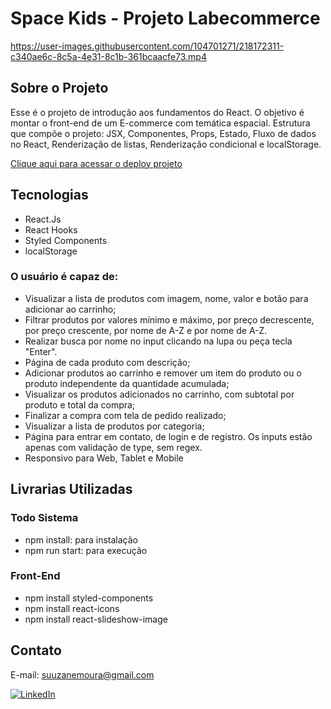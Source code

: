 # Space Kids - Projeto Labecommerce

https://user-images.githubusercontent.com/104701271/218172311-c340ae6c-8c5a-4e31-8c1b-361bcaacfe73.mp4

## Sobre o Projeto

Esse é o projeto de introdução aos fundamentos do React. O objetivo é montar o front-end de um E-commerce com temática espacial. Estrutura que compõe o projeto: JSX, Componentes, Props, Estado, Fluxo de dados no React, Renderização de listas, Renderização condicional e localStorage.

[Clique aqui para acessar o deploy projeto](https://spacekids.vercel.app/)

## Tecnologias

- React.Js
- React Hooks
- Styled Components
- localStorage

### O usuário é capaz de:

- Visualizar a lista de produtos com imagem, nome, valor e botão para adicionar ao carrinho;
- Filtrar produtos por valores mínimo e máximo, por preço decrescente, por preço crescente, por nome de A-Z e por nome de A-Z.
- Realizar busca por nome no input clicando na lupa ou peça tecla "Enter".
- Página de cada produto com descrição;
- Adicionar produtos ao carrinho e remover um item do produto ou o produto independente da quantidade acumulada;
- Visualizar os produtos adicionados no carrinho, com subtotal por produto e total da compra;
- Finalizar a compra com tela de pedido realizado;
- Visualizar a lista de produtos por categoria;
- Página para entrar em contato, de login e de registro. Os inputs estão apenas com validação de type, sem regex.
- Responsivo para Web, Tablet e Mobile

## Livrarias Utilizadas

### Todo Sistema

- npm install: para instalação
- npm run start: para execução

### Front-End

- npm install styled-components
- npm install react-icons
- npm install react-slideshow-image

## Contato

E-mail: suuzanemoura@gmail.com

[![LinkedIn](https://img.shields.io/badge/LinkedIn-0077B5?style=for-the-badge&logo=linkedin&logoColor=white)](https://www.linkedin.com/in/suuzanemoura/)
